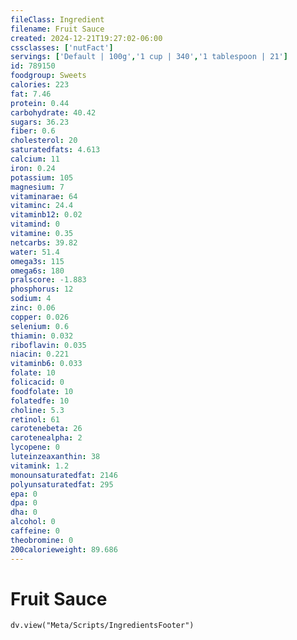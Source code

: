 ```yaml
---
fileClass: Ingredient
filename: Fruit Sauce
created: 2024-12-21T19:27:02-06:00
cssclasses: ['nutFact']
servings: ['Default | 100g','1 cup | 340','1 tablespoon | 21']
id: 789150
foodgroup: Sweets
calories: 223
fat: 7.46
protein: 0.44
carbohydrate: 40.42
sugars: 36.23
fiber: 0.6
cholesterol: 20
saturatedfats: 4.613
calcium: 11
iron: 0.24
potassium: 105
magnesium: 7
vitaminarae: 64
vitaminc: 24.4
vitaminb12: 0.02
vitamind: 0
vitamine: 0.35
netcarbs: 39.82
water: 51.4
omega3s: 115
omega6s: 180
pralscore: -1.883
phosphorus: 12
sodium: 4
zinc: 0.06
copper: 0.026
selenium: 0.6
thiamin: 0.032
riboflavin: 0.035
niacin: 0.221
vitaminb6: 0.033
folate: 10
folicacid: 0
foodfolate: 10
folatedfe: 10
choline: 5.3
retinol: 61
carotenebeta: 26
carotenealpha: 2
lycopene: 0
luteinzeaxanthin: 38
vitamink: 1.2
monounsaturatedfat: 2146
polyunsaturatedfat: 295
epa: 0
dpa: 0
dha: 0
alcohol: 0
caffeine: 0
theobromine: 0
200calorieweight: 89.686
---
```


# Fruit Sauce

```dataviewjs
dv.view("Meta/Scripts/IngredientsFooter")
```